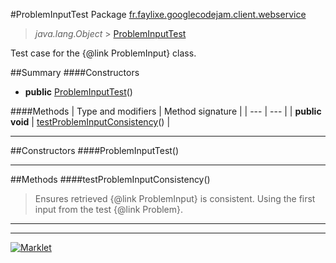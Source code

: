 #ProblemInputTest
Package [fr.faylixe.googlecodejam.client.webservice](README.md)<br>

> *java.lang.Object* > [ProblemInputTest](ProblemInputTest.md)

Test case for the {@link ProblemInput} class.

##Summary
####Constructors
* **public** [ProblemInputTest](#probleminputtest)()

####Methods
| Type and modifiers | Method signature |
| --- | --- |
| **public** **void** | [testProblemInputConsistency](#testprobleminputconsistency)() |

---


##Constructors
####ProblemInputTest()
> 


---


##Methods
####testProblemInputConsistency()
> Ensures retrieved {@link ProblemInput}
 is consistent. Using the first input from
 the test {@link Problem}.


---

---

[![Marklet](https://img.shields.io/badge/Generated%20by-Marklet-green.svg)](https://github.com/Faylixe/marklet)